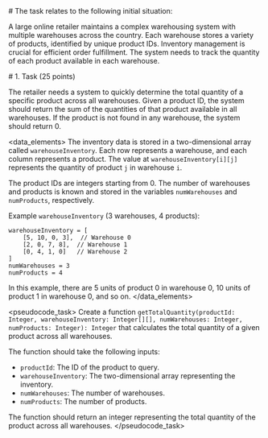 <scenario>
# The task relates to the following initial situation:

A large online retailer maintains a complex warehousing system with multiple warehouses across the country. Each warehouse stores a variety of products, identified by unique product IDs.  Inventory management is crucial for efficient order fulfillment.  The system needs to track the quantity of each product available in each warehouse.
</scenario>

<problem>
# 1. Task (25 points)

The retailer needs a system to quickly determine the total quantity of a specific product across all warehouses.  Given a product ID, the system should return the sum of the quantities of that product available in all warehouses.  If the product is not found in any warehouse, the system should return 0.
</problem>

<data_elements>
The inventory data is stored in a two-dimensional array called `warehouseInventory`. Each row represents a warehouse, and each column represents a product.  The value at `warehouseInventory[i][j]` represents the quantity of product `j` in warehouse `i`.

The product IDs are integers starting from 0.  The number of warehouses and products is known and stored in the variables `numWarehouses` and `numProducts`, respectively.

Example `warehouseInventory` (3 warehouses, 4 products):

```
warehouseInventory = [
    [5, 10, 0, 3],  // Warehouse 0
    [2, 0, 7, 8],  // Warehouse 1
    [0, 4, 1, 0]   // Warehouse 2
]
numWarehouses = 3
numProducts = 4
```

In this example, there are 5 units of product 0 in warehouse 0, 10 units of product 1 in warehouse 0, and so on.
</data_elements>

<pseudocode_task>
Create a function `getTotalQuantity(productId: Integer, warehouseInventory: Integer[][], numWarehouses: Integer, numProducts: Integer): Integer` that calculates the total quantity of a given product across all warehouses.

The function should take the following inputs:
* `productId`: The ID of the product to query.
* `warehouseInventory`: The two-dimensional array representing the inventory.
* `numWarehouses`: The number of warehouses.
* `numProducts`: The number of products.

The function should return an integer representing the total quantity of the product across all warehouses.
</pseudocode_task>